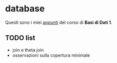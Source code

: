 # database

Questi sono i miei [appunti](https://ph-notes.github.io/database/html/index.html) del corso di **Basi di Dati 1**.

## TODO list

- join e theta join
- osservazioni sulla copertura minimale


